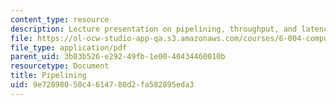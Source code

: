 ```yaml
---
content_type: resource
description: Lecture presentation on pipelining, throughput, and latency.
file: https://ol-ocw-studio-app-qa.s3.amazonaws.com/courses/6-004-computation-structures-spring-2009/9e72898050c4614780d2fa582895eda3_MIT6_004s09_lec08.pdf
file_type: application/pdf
parent_uid: 3b03b526-e292-49fb-1e00-40434460010b
resourcetype: Document
title: Pipelining
uid: 9e728980-50c4-6147-80d2-fa582895eda3
---
```

